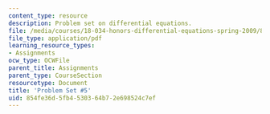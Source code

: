 ```yaml
---
content_type: resource
description: Problem set on differential equations.
file: /media/courses/18-034-honors-differential-equations-spring-2009/854fe36d5fb4530364b72e698524c7ef_MIT18_034s09_pset05.pdf
file_type: application/pdf
learning_resource_types:
- Assignments
ocw_type: OCWFile
parent_title: Assignments
parent_type: CourseSection
resourcetype: Document
title: 'Problem Set #5'
uid: 854fe36d-5fb4-5303-64b7-2e698524c7ef
---
```

